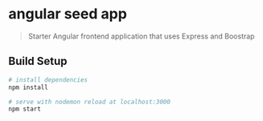 # angular seed app
> Starter Angular frontend application that uses Express and Boostrap

## Build Setup

``` bash
# install dependencies
npm install

# serve with nodemon reload at localhost:3000
npm start
```
